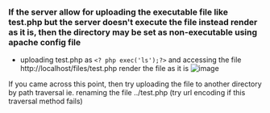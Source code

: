 ### If the server allow for uploading the executable file like test.php but the server doesn't execute the file instead render as it is, then the directory may be set as non-executable using apache config file
- uploading test.php as `<? php exec('ls');?>` and accessing the file http://localhost/files/test.php render the file as it is
![image](https://github.com/Sameer484/methodology/assets/110039044/548956cb-c617-45da-94c8-cf230cb3e05c)

If you came across this point, then try uploading the file to another directory by path traversal ie. renaming the file ../test.php (try url encoding if this traversal method fails)
